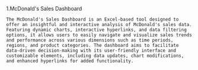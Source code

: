 1.McDonald's Sales Dashboard

    The McDonald's Sales Dashboard is an Excel-based tool designed to offer an insightful and interactive analysis of McDonald's sales data. Featuring dynamic charts, interactive hyperlinks, and data filtering options, it allows users to easily navigate and visualize sales trends and performance across various dimensions such as time periods, regions, and product categories. The dashboard aims to facilitate data-driven decision-making with its user-friendly interface and customizable elements, including data updates, chart modifications, and enhanced hyperlinks for added functionality.
